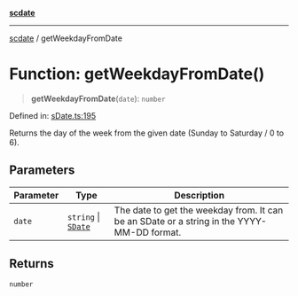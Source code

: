 [**scdate**](../README.md)

---

[scdate](../README.md) / getWeekdayFromDate

# Function: getWeekdayFromDate()

> **getWeekdayFromDate**(`date`): `number`

Defined in: [sDate.ts:195](https://github.com/ericvera/scdate/blob/main/src/sDate.ts#L195)

Returns the day of the week from the given date (Sunday to Saturday / 0 to
6).

## Parameters

| Parameter | Type                                       | Description                                                                                |
| --------- | ------------------------------------------ | ------------------------------------------------------------------------------------------ |
| `date`    | `string` \| [`SDate`](../classes/SDate.md) | The date to get the weekday from. It can be an SDate or a string in the YYYY-MM-DD format. |

## Returns

`number`
